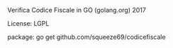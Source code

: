 Verifica Codice Fiscale in GO (golang.org)
2017

License: LGPL

package: go get github.com/squeeze69/codicefiscale
